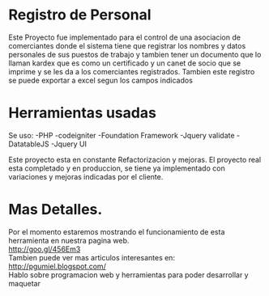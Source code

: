 Registro de Personal
===============

Este Proyecto fue implementado para el control de una asociacion de comerciantes donde el sistema tiene que registrar los nombres y datos personales de sus puestos de trabajo y tambien tener un documento que lo llaman kardex que es como un certificado y un canet de socio que se imprime y se les da a los comerciantes registrados.
Tambien este registro se puede exportar a excel segun los campos indicados

Herramientas usadas
===================
Se uso: 
-PHP
-codeigniter
-Foundation Framework
-Jquery validate
-DatatableJS
-Jquery UI

Este proyecto esta en constante Refactorizacion y mejoras. El proyecto real esta completado y en produccion, se tiene ya implementado con variaciones y mejoras indicadas por el cliente.

Mas Detalles.
===================
Por el momento estaremos mostrando el funcionamiento de esta herramienta en nuestra pagina web.<br>
http://goo.gl/456Em3<br>
Tambien puede ver mas articulos interesantes en:<br>
http://pgumiel.blogspot.com/<br>
Hablo sobre programacion web y herramientas para poder desarrollar y maquetar<br>
